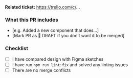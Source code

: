 **Related ticket:** https://trello.com/c/...

### What this PR includes

- [e.g. Added a new component that does...]
- [Mark PR as 🚧 DRAFT if you don’t want it to be merged]

### Checklist

- [ ] I have compared design with Figma sketches
- [ ] I have run `npm run lint:fix` and solved any linting issues
- [ ] There are no merge conflicts